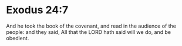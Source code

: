 # Exodus 24:7

And he took the book of the covenant, and read in the audience of the people: and they said, All that the LORD hath said will we do, and be obedient.